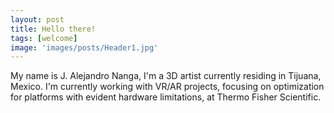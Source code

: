 ```yaml
---
layout: post
title: Hello there!
tags: [welcome]
image: 'images/posts/Header1.jpg'
---
```


My name is J. Alejandro Nanga, I'm a 3D artist currently residing in Tijuana, Mexico. I'm currently working with VR/AR projects, focusing on optimization for platforms with evident hardware limitations, at Thermo Fisher Scientific.
